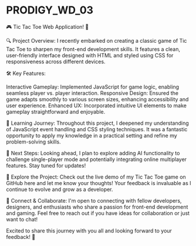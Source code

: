 # PRODIGY_WD_03
🎮 Tic Tac Toe Web Application! 🚀

🔍 Project Overview:
I recently embarked on creating a classic game of Tic Tac Toe to sharpen my front-end development skills. It features a clean, user-friendly interface designed with HTML and styled using CSS for responsiveness across different devices.

🛠️ Key Features:

Interactive Gameplay: Implemented JavaScript for game logic, enabling seamless player vs. player interaction.
Responsive Design: Ensured the game adapts smoothly to various screen sizes, enhancing accessibility and user experience.
Enhanced UX: Incorporated intuitive UI elements to make gameplay straightforward and enjoyable.

🌟 Learning Journey:
Throughout this project, I deepened my understanding of JavaScript event handling and CSS styling techniques. It was a fantastic opportunity to apply my knowledge in a practical setting and refine my problem-solving skills.

🚀 Next Steps:
Looking ahead, I plan to explore adding AI functionality to challenge single-player mode and potentially integrating online multiplayer features. Stay tuned for updates!

🔗 Explore the Project:
Check out the live demo of my Tic Tac Toe game on GitHub here and let me know your thoughts! Your feedback is invaluable as I continue to evolve and grow as a developer.

🤝 Connect & Collaborate:
I'm open to connecting with fellow developers, designers, and enthusiasts who share a passion for front-end development and gaming. Feel free to reach out if you have ideas for collaboration or just want to chat!

Excited to share this journey with you all and looking forward to your feedback! 🌟
